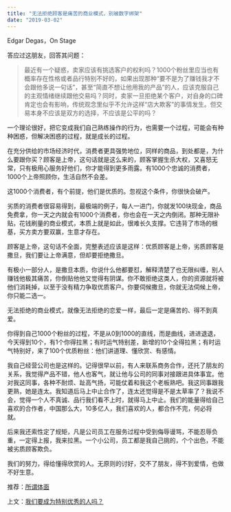 ```yaml
---
title: "无法拒绝顾客是痛苦的商业模式，别被数字绑架"
date: "2019-03-02"
---
```


Edgar Degas，On Stage

答应过这朋友，回答其问题：

> 最近有一个疑惑，卖家应该有挑选客户的权利吗？1000个粉丝里应当也有概率存在性格或者品行特别不好的，如果出现那种“要不是为了赚钱我才不会跟他多说一句话”，甚至“简直不想让他用我的产品”的人，应该克服自己的主观情绪继续跟他交易吗？同时，卖家一旦拒绝某个客户，对自身的口碑肯定也会有影响，传统观念里似乎不允许这样“店大欺客”的事情发生。但交易本身不应该是双方的选择，不应该是公平的吗？

一个理论很好，把它变成我们自己熟练操作的行为，也需要一个过程，可能会有种种困惑，但解决困惑的过程，就是成长的过程。

在充分供给的市场经济时代，消费者更具强势地位，同样的商品，到处都是，为什么要跟你买？顾客是上帝，这句话就是这么来的，顾客掌握生杀大权，又喜怒无常，只有极用心服务好他们，你才能得到更多雨露。有1000个忠诚的消费者，1000个上帝照顾你，生活自然不会差。

这1000个消费者，有个前提，他们是优质的。忽视这个条件，你很快会破产。

劣质的消费者很容易得到，最极端的例子，每人一进门，你就发100块现金，商品免费拿，你一天之内就会有1000个消费者，你也会在一天之内倒闭。那种无限补贴，花钱刷量的商业模式，本质上就是如此，很难长久支撑。它违背了市场的根基，买方卖方要双赢，生意才存在。

顾客是上帝，这句话不全面，完整表述应该是这样：优质顾客是上帝，劣质顾客是撒旦，我们要让上帝满意，但却要拒绝撒旦。

有极小一部分人，是撒旦本质，你说什么他都要怼，解释清楚了也无限纠缠，别人赚钱他极其痛苦，你倒贴他他又觉得有阴谋。你不敢拒绝这类人，你的资源就将被他们消耗掉，以至于没有精力争取优质客户。你要伺候撒旦，你就无法伺候上帝，你只能二选一。

无法拒绝的商业模式，就像无法拒绝的恋爱一样，最后一定是痛苦的、得不到真爱。

你得到自己1000个粉丝的过程，不是从0到1000的直线，而是曲线，进进退退，今天得到10个，有1个你得拉黑；有时运气特别差，新增的10个全得拉黑；有时运气特别好，来了100个优质粉丝：他们讲道理、懂欣赏、有感情。

我自己经营公司也是这样的。记得很早以前，有人来联系商务合作，还托了朋友的关系，我觉得产品不错，他人也客气，就让他与公司的同事对接跟进具体事宜。他对我这同事，各种不耐烦、趾高气扬，可能仗着和我这个老板熟吧。我这同事跟我更熟，她是连太。我知道后马上中止合作了，连太还觉得是不是太草率了？我说不会，觉得一个人不真诚、品行我们看不上时，就得马上中止。我们的能量得给自己喜欢的合作者，中国那么大，10多亿人，我们喜欢的人，都合作不完，何必将就。

后来我还索性定了规矩，凡是公司员工在服务过程中受到侮辱谩骂，不能忍辱负重，一定得上报，我来拉黑。一个小公司，员工都是我自己挑的，个个出色，不能被劣质顾客欺负。

我们的努力，得给懂得欣赏的人。无原则的讨好，交不了朋友，得不到爱情，也做不好生意。

推荐：[所谓体面](http://mp.weixin.qq.com/s?__biz=MjM5NDU0Mjk2MQ==&mid=2651632648&idx=1&sn=e9ddcadf0b4dce4b27c643b284023a88&chksm=bd7e30168a09b90073c3836e70541ffaa2653b4e5749e4b5f8c753fae9d49a783eef929e6482&scene=21#wechat_redirect)

上文：[我们要成为特别优秀的人吗？](http://mp.weixin.qq.com/s?__biz=MjM5NDU0Mjk2MQ==&mid=2651632735&idx=1&sn=6e84047365bc9aaaed99e35f953454f6&chksm=bd7e30418a09b957179f2a0827750579cb8426964abe45759b47d4c94118dd1c30fe43666192&scene=21#wechat_redirect)

